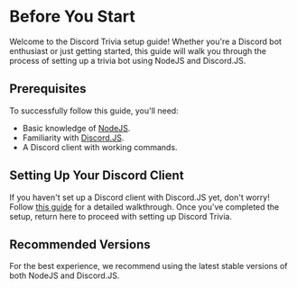 # Before You Start

Welcome to the Discord Trivia setup guide! Whether you're a Discord bot enthusiast or just getting started, this guide will walk you through the process of setting up a trivia bot using NodeJS and Discord.JS.

## Prerequisites
To successfully follow this guide, you'll need:
- Basic knowledge of [NodeJS](https://nodejs.org/en/learn/getting-started/introduction-to-nodejs).
- Familiarity with [Discord.JS](https://discordjs.guide/).
- A Discord client with working commands.

## Setting Up Your Discord Client
If you haven't set up a Discord client with Discord.JS yet, don't worry! Follow [this guide](https://discordjs.guide/#before-you-begin) for a detailed walkthrough. Once you've completed the setup, return here to proceed with setting up Discord Trivia.

## Recommended Versions
For the best experience, we recommend using the latest stable versions of both NodeJS and Discord.JS.
